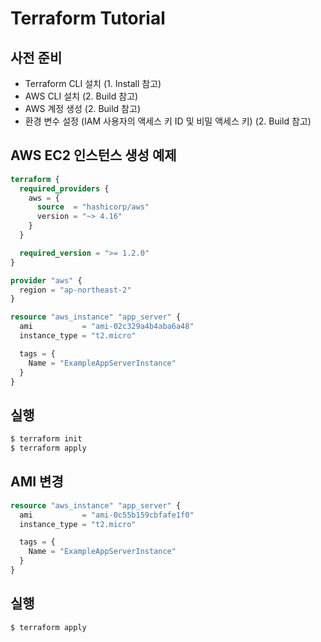 # Terraform Tutorial

## 사전 준비
- Terraform CLI 설치 (1. Install 참고)
- AWS CLI 설치 (2. Build 참고)
- AWS 계정 생성 (2. Build 참고)
- 환경 변수 설정 (IAM 사용자의 액세스 키 ID 및 비밀 액세스 키) (2. Build 참고)


## AWS EC2 인스턴스 생성 예제
```terraform
terraform {
  required_providers {
    aws = {
      source  = "hashicorp/aws"
      version = "~> 4.16"
    }
  }

  required_version = ">= 1.2.0"
}

provider "aws" {
  region = "ap-northeast-2"
}

resource "aws_instance" "app_server" {
  ami           = "ami-02c329a4b4aba6a48"
  instance_type = "t2.micro"

  tags = {
    Name = "ExampleAppServerInstance"
  }
}
```

## 실행
```zsh
$ terraform init
$ terraform apply
```

## AMI 변경
```terraform
resource "aws_instance" "app_server" {
  ami           = "ami-0c55b159cbfafe1f0"
  instance_type = "t2.micro"

  tags = {
    Name = "ExampleAppServerInstance"
  }
}
```

## 실행
```zsh
$ terraform apply
```